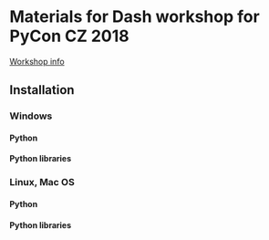# Materials for Dash workshop for PyCon CZ 2018

[Workshop info](https://cz.pycon.org/2018/programme/detail/workshop/1/)

## Installation

### Windows

#### Python

#### Python libraries

### Linux, Mac OS

#### Python

#### Python libraries





